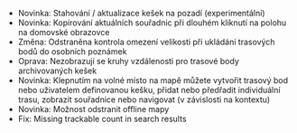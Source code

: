 - Novinka: Stahování / aktualizace kešek na pozadí (experimentální)
- Novinka: Kopírování aktuálních souřadnic při dlouhém kliknutí na polohu na domovské obrazovce
- Změna: Odstraněna kontrola omezení velikosti při ukládání trasových bodů do osobních poznámek
- Oprava: Nezobrazují se kruhy vzdálenosti pro trasové body archivovaných kešek
- Novinka: Klepnutím na volné místo na mapě můžete vytvořit trasový bod nebo uživatelem definovanou kešku, přidat nebo předřadit individuální trasu, zobrazit souřadnice nebo navigovat (v závislosti na kontextu)
- Novinka: Možnost odstranit offline mapy
- Fix: Missing trackable count in search results
